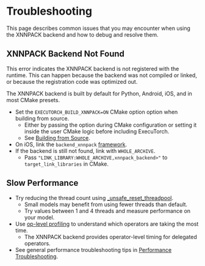 # Troubleshooting

This page describes common issues that you may encounter when using the XNNPACK backend and how to debug and resolve them.

## XNNPACK Backend Not Found

This error indicates the XNNPACK backend is not registered with the runtime. This can happen because the backend was not compiled or linked, or because the registration code was optimized out.

The XNNPACK backend is built by default for Python, Android, iOS, and in most CMake presets.

* Set the `EXECUTORCH_BUILD_XNNPACK=ON` CMake option option when building from source.
  * Either by passing the option during CMake configuration or setting it inside the user CMake logic before including ExecuTorch.
  * See [Building from Source](using-executorch-building-from-source).
* On iOS, link the `backend_xnnpack` [framework](/using-executorch-ios).
* If the backend is still not found, link with `WHOLE_ARCHIVE`.
   * Pass `"LINK_LIBRARY:WHOLE_ARCHIVE,xnnpack_backend>"` to `target_link_libraries` in CMake.

## Slow Performance

 * Try reducing the thread count using [_unsafe_reset_threadpool](/using-executorch-faqs#inference-is-slow-performance-troubleshooting).
   * Small models may benefit from using fewer threads than default.
   * Try values between 1 and 4 threads and measure performance on your model.
 * Use [op-level profiling](tutorials/devtools-integration-tutorial) to understand which operators are taking the most time. <!-- @lint-ignore linter doesn't like this link for some reason -->
   * The XNNPACK backend provides operator-level timing for delegated operators.
 * See general performance troubleshooting tips in [Performance Troubleshooting](/using-executorch-faqs#inference-is-slow-performance-troubleshooting).
